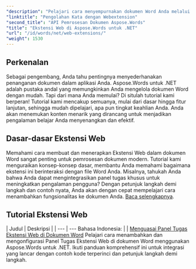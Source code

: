 ```yaml
---
"description": "Pelajari cara menyempurnakan dokumen Word Anda melalui add-in berbasis web yang canggih, yang memungkinkan fungsionalitas dinamis. Baik Anda seorang pemula maupun pengembang berpengalaman."
"linktitle": "Pengolahan Kata dengan Webextension"
"second_title": "API Pemrosesan Dokumen Aspose.Words"
"title": "Ekstensi Web di Aspose.Words untuk .NET"
"url": "/id/words/net/web-extensions/"
"weight": 1530
---
```


## Perkenalan

Sebagai pengembang, Anda tahu pentingnya menyederhanakan penanganan dokumen dalam aplikasi Anda. Aspose.Words untuk .NET adalah pustaka andal yang memungkinkan Anda mengelola dokumen Word dengan mudah. Tapi dari mana Anda memulai? Di situlah tutorial kami berperan! Tutorial kami mencakup semuanya, mulai dari dasar hingga fitur lanjutan, sehingga mudah dipelajari, apa pun tingkat keahlian Anda. Anda akan menemukan konten menarik yang dirancang untuk menjadikan pengalaman belajar Anda menyenangkan dan efektif.

## Dasar-dasar Ekstensi Web

Memahami cara membuat dan menerapkan Ekstensi Web dalam dokumen Word sangat penting untuk pemrosesan dokumen modern. Tutorial kami menguraikan konsep-konsep dasar, membantu Anda memahami bagaimana ekstensi ini berinteraksi dengan file Word Anda. Misalnya, tahukah Anda bahwa Anda dapat mengintegrasikan panel tugas khusus untuk meningkatkan pengalaman pengguna? Dengan petunjuk langkah demi langkah dan contoh nyata, Anda akan dengan cepat mempelajari cara menambahkan fungsionalitas ke dokumen Anda. [Baca selengkapnya](./mastering-web-extension-task-panes/).

## Tutorial Ekstensi Web
| Judul | Deskripsi |
| --- | --- Bahasa Indonesia: |
| [Menguasai Panel Tugas Ekstensi Web di Dokumen Word](./mastering-web-extension-task-panes/) Pelajari cara menambahkan dan mengonfigurasi Panel Tugas Ekstensi Web di dokumen Word menggunakan Aspose.Words untuk .NET. Ikuti panduan komprehensif ini untuk integrasi yang lancar dengan contoh kode terperinci dan petunjuk langkah demi langkah.